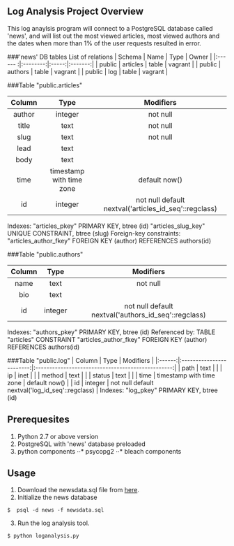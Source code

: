 ## Log Analysis Project Overview
This log anaylsis program will connect to a PostgreSQL database called 'news', and will list out the most viewed articles, most viewed authors and the dates when more than 1% of the user requests resulted in error. 

###'news' DB tables
          List of relations
| Schema  | Name     | Type  | Owner   | 
|:------ :|:--------:|:-----:|:-------:| 
| public  | articles | table | vagrant |
| public  | authors  | table | vagrant |
| public  | log      | table | vagrant |


###Table "public.articles"

| Column |           Type           |                       Modifiers                       |
|:------:|:------------------------:|:-----------------------------------------------------:|
| author | integer                  | not null                                              |
| title  | text                     | not null                                              |
| slug   | text                     | not null                                              |
| lead   | text                     |                                                       |
| body   | text                     |                                                       |
| time   | timestamp with time zone | default now()                                         |
| id     | integer                  | not null default nextval('articles_id_seq'::regclass) |
Indexes:
    "articles_pkey" PRIMARY KEY, btree (id)
    "articles_slug_key" UNIQUE CONSTRAINT, btree (slug)
Foreign-key constraints:
    "articles_author_fkey" FOREIGN KEY (author) REFERENCES authors(id)

###Table "public.authors"

| Column |  Type   |                      Modifiers                        |
|:------:|:-------:|:-----------------------------------------------------:|
| name   | text    | not null                                              |
| bio    | text    |                                                       |
| id     | integer | not null default nextval('authors_id_seq'::regclass)  |
Indexes:
    "authors_pkey" PRIMARY KEY, btree (id)
Referenced by:
    TABLE "articles" CONSTRAINT "articles_author_fkey" FOREIGN KEY (author) REFERENCES authors(id)

###Table "public.log"
| Column |           Type           |                    Modifiers                      |
|:------:|:------------------------:|:-------------------------------------------------:|
| path   | text                     |                                                   |
| ip     | inet                     |                                                   |
| method | text                     |                                                   |
| status | text                     |                                                   |
| time   | timestamp with time zone | default now()                                     |
| id     | integer                  | not null default nextval('log_id_seq'::regclass)  |
Indexes:
    "log_pkey" PRIMARY KEY, btree (id)


## Prerequesites
1. Python 2.7 or above version
2. PostgreSQL with 'news' database preloaded
3. python components
⋅⋅* psycopg2 
⋅⋅* bleach components

## Usage
1. Download the newsdata.sql file from [here](https://d17h27t6h515a5.cloudfront.net/topher/2016/August/57b5f748_newsdata/newsdata.zip).
2. Initialize the news database
```
$  psql -d news -f newsdata.sql
```
3. Run the log analysis tool.
```
$ python loganalysis.py
```